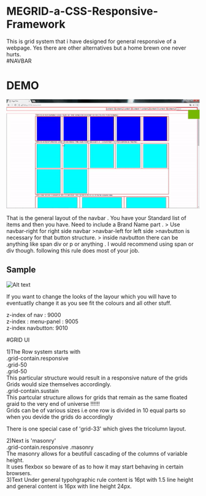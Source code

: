 # MEGRID-a-CSS-Responsive-Framework
This is grid system that i have designed for general responsive of a webpage. Yes there are other alternatives but a home brewn one never hurts.  
#NAVBAR

# DEMO
<img src="https://github.com/rajatkb/MEGRID-a-CSS-Responsive-Framework/blob/master/ezgif-3-d702b96c1cbd.gif" />
	
That is the general layout of the navbar . You have your Standard list of 
items and then you have. Need to include a Brand Name part . 
	> Use navbar-right for right side navbar
	>navbar-left for left side
	>navbutton is necessary for that button structure.
	> inside navbutton there can be anything like span div or p or anything . I would recommend using span or div though. following this rule does most of your job.<br>

## Sample
![Alt text](http://i.imgur.com/1ZeISLK.png "general markup")

If you want to change the looks of the layour which you will have to eventuatlly change it as you see fit the colours and all other stuff.

z-index of nav : 9000 <br>
z-index : menu-panel : 9005 <br>
z-index navbutton: 9010 <br>



#GRID UI

 1)The Row system starts with <br> 
	.grid-contain.responsive <br>
	.grid-50 <br>
	.grid-50 <br>
  This particular structure would result in a responsive nature of the grids <br>
  Grids would size themselves accordingly.<br>
	.grid-contain.sustain<br>
 This partcular structure allows for grids that remain as the same floated graid to the very end of universe !!!!!! <br>
 Grids can be of various sizes i.e one row is divided in 10 equal parts so when you devide the grids do accordingly<br>
 
 There is one special case of 'grid-33' which gives the tricolumn layout.<br>

2)Next is 'masonry' <br>
  .grid-contain.responsive .masonry <br>
   The masonry allows for a beutifull cascading of the columns of variable height. <br>
   It uses flexbox so beware of as to how it may start behaving in certain browsers.<br>
3)Text
   Under general typohgraphic rule content is 16pt with 1.5 line 
   height and general content is 16px with line height 24px.	
